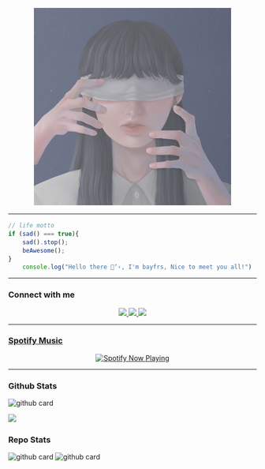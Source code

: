 <p align="center">
    <link rel="stylesheet" href="./typed/style.css">

  <div class="typing animate"></div>

  <script src='https://cdnjs.cloudflare.com/ajax/libs/jquery/3.6.0/jquery.min.js'></script><script  src="./typed/script.js"></script>
</p>
<p align='center'>
<a href=""><img src="https://raw.githubusercontent.com/bayfrs/bayfrs/master/EFffxJY4_400x400.jpg" /></a>
</p>

---

```javascript
// life motto
if (sad() === true){
    sad().stop();
    beAwesome();
}
    console.log("Hello there 🐧‘‹, I'm bayfrs, Nice to meet you all!")
```

-------

### Connect with me 
<p align="center">
<a href="https://youtube.com/channel/UCBH4n5bLQv-Anut_jCCNWgA"><img src="https://img.shields.io/badge/Youtube-FF0000?style=for-the-badge&logo=youtube&logoColor=white" />
  <a href="https://t.me/bayfr"><img src="https://img.shields.io/badge/Telegram-32A7E1?style=for-the-badge&logo=telegram&logoColor=white" />
    <a href="https://www.instagram.com/bayfrs"><img src="https://img.shields.io/badge/Instagram-E4405F?style=for-the-badge&logo=instagram&logoColor=white"/> 
    

      
------
### Spotify Music

<p align="center">
  <a href="https://open.spotify.com/track/4bNvS25ZVMCvLHEUV87mp4?si=yb1PaPVnRgiTYedy8r6i_g&utm_source=copy-link&context=spotify%3Aplaylist%3A37i9dQZF1EIVoBTSiHHsdx&dl_branch=1" target="_blank"><img src="https://now-playing-on-spotify.vercel.app/api/spotify" alt="Spotify Now Playing" width="350"/></a>
</p>

------
 
### Github Stats 

![github card](https://github-readme-stats.vercel.app/api?username=bayfrs&show_icons=true&theme=radical)

![](https://github-profile-summary-cards.vercel.app/api/cards/profile-details?username=bayfrs&theme=monokai)

### Repo Stats 

![github card](https://github-readme-stats.vercel.app/api/pin/?username=bayfrs&repo=AirMasif&theme=dark)
![github card](https://github-readme-stats.vercel.app/api/pin/?username=bayfrs&repo=MauGak&theme=dark)
